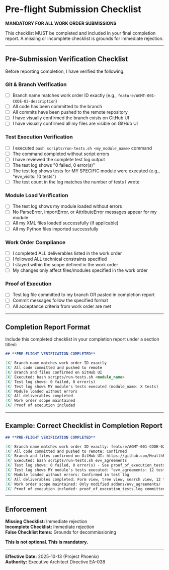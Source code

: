 # Pre-flight Submission Checklist

**MANDATORY FOR ALL WORK ORDER SUBMISSIONS**

This checklist MUST be completed and included in your final completion report. A missing or incomplete checklist is grounds for immediate rejection.

---

## **Pre-Submission Verification Checklist**

Before reporting completion, I have verified the following:

### **Git & Branch Verification**
- [ ] Branch name matches work order ID exactly (e.g., `feature/AGMT-001-CODE-02-description`)
- [ ] All code has been committed to the branch
- [ ] All commits have been pushed to the remote repository
- [ ] I have visually confirmed the branch exists on GitHub UI
- [ ] I have visually confirmed all my files are visible on GitHub UI

### **Test Execution Verification**
- [ ] I executed `bash scripts/run-tests.sh <my_module_name>` command
- [ ] The command completed without script errors
- [ ] I have reviewed the complete test log output
- [ ] The test log shows "0 failed, 0 error(s)"
- [ ] The test log shows tests for MY SPECIFIC module were executed (e.g., "evv_visits: 10 tests")
- [ ] The test count in the log matches the number of tests I wrote

### **Module Load Verification**
- [ ] The test log shows my module loaded without errors
- [ ] No ParseError, ImportError, or AttributeError messages appear for my module
- [ ] All my XML files loaded successfully (if applicable)
- [ ] All my Python files imported successfully

### **Work Order Compliance**
- [ ] I completed ALL deliverables listed in the work order
- [ ] I followed ALL technical constraints specified
- [ ] I stayed within the scope defined in the work order
- [ ] My changes only affect files/modules specified in the work order

### **Proof of Execution**
- [ ] Test log file committed to my branch OR pasted in completion report
- [ ] Commit messages follow the specified format
- [ ] All acceptance criteria from work order are met

---

## **Completion Report Format**

Include this completed checklist in your completion report under a section titled:

```markdown
## **PRE-FLIGHT VERIFICATION COMPLETED**

[X] Branch name matches work order ID exactly
[X] All code committed and pushed to remote
[X] Branch and files confirmed on GitHub UI
[X] Executed: bash scripts/run-tests.sh <module_name>
[X] Test log shows: 0 failed, 0 error(s)
[X] Test log shows MY module's tests executed (module_name: X tests)
[X] Module loaded without errors
[X] All deliverables completed
[X] Work order scope maintained
[X] Proof of execution included
```

---

## **Example: Correct Checklist in Completion Report**

```markdown
## **PRE-FLIGHT VERIFICATION COMPLETED**

[X] Branch name matches work order ID exactly: feature/AGMT-001-CODE-02-views-actions
[X] All code committed and pushed to remote: Confirmed
[X] Branch and files confirmed on GitHub UI: https://github.com/HealthRT/evv/tree/feature/AGMT-001-CODE-02-views-actions
[X] Executed: bash scripts/run-tests.sh evv_agreements
[X] Test log shows: 0 failed, 0 error(s) - See proof_of_execution_tests.log
[X] Test log shows MY module's tests executed: "evv_agreements: 12 tests 0.45s 247 queries"
[X] Module loaded without errors: Confirmed in test log
[X] All deliverables completed: Form view, tree view, search view, 12 tests
[X] Work order scope maintained: Only modified addons/evv_agreements/
[X] Proof of execution included: proof_of_execution_tests.log committed
```

---

## **Enforcement**

**Missing Checklist:** Immediate rejection  
**Incomplete Checklist:** Immediate rejection  
**False Checklist Items:** Grounds for decommissioning

**This is not optional. This is mandatory.**

---

**Effective Date:** 2025-10-13 (Project Phoenix)  
**Authority:** Executive Architect Directive EA-038

